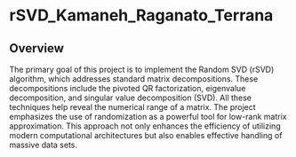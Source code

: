 # rSVD_Kamaneh_Raganato_Terrana

## Overview
The primary goal of this project is to implement the Random SVD (rSVD) algorithm, which addresses standard matrix decompositions. These decompositions include the pivoted QR factorization, eigenvalue decomposition, and singular value decomposition (SVD). All these techniques help reveal the numerical range of a matrix.
The project emphasizes the use of randomization as a powerful tool for low-rank matrix approximation. This approach not only enhances the efficiency of utilizing modern computational architectures but also enables effective handling of massive data sets.

